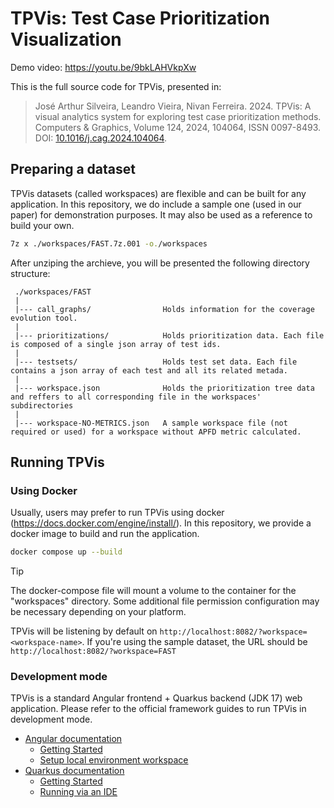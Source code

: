 # TPVis: Test Case Prioritization Visualization
Demo video: https://youtu.be/9bkLAHVkpXw

This is the full source code for TPVis, presented in:

> José Arthur Silveira, Leandro Vieira, Nivan Ferreira. 2024. TPVis: A visual analytics system for exploring test case prioritization methods. Computers & Graphics, Volume 124, 2024, 104064, ISSN 0097-8493. DOI: [10.1016/j.cag.2024.104064](https://doi.org/10.1016/j.cag.2024.104064).


## Preparing a dataset

TPVis datasets (called workspaces) are flexible and can be built for any application. In this repository, we do include a sample one (used in our paper) for demonstration purposes. It may also be used as a reference to build your own.

```bash
7z x ./workspaces/FAST.7z.001 -o./workspaces
```

After unziping the archieve, you will be presented the following directory structure:

     ./workspaces/FAST
     |
     |--- call_graphs/                Holds information for the coverage evolution tool. 
     |
     |--- prioritizations/            Holds prioritization data. Each file is composed of a single json array of test ids.
     |
     |--- testsets/                   Holds test set data. Each file contains a json array of each test and all its related metada.
     |
     |--- workspace.json              Holds the prioritization tree data and reffers to all corresponding file in the workspaces' subdirectories
     |
     |--- workspace-NO-METRICS.json   A sample workspace file (not required or used) for a workspace without APFD metric calculated.

## Running TPVis

### Using Docker

Usually, users may prefer to run TPVis using docker (https://docs.docker.com/engine/install/). In this repository, we provide a docker image to build and run the application. 

```bash
docker compose up --build
```

> [!TIP]
> The docker-compose file will mount a volume to the container for the "workspaces" directory. Some additional file permission configuration may be necessary depending on your platform. 

TPVis will be listening by default on `http://localhost:8082/?workspace=<workspace-name>`. If you're using the sample dataset, the URL should be `http://localhost:8082/?workspace=FAST`

### Development mode

TPVis is a standard Angular frontend + Quarkus backend (JDK 17) web application. Please refer to the official framework guides to run TPVis in development mode.
- [Angular documentation](https://v16.angular.io/docs)
   * [Getting Started](https://v16.angular.io/start)
   * [Setup local environment workspace](https://v16.angular.io/guide/setup-local)
- [Quarkus documentation](https://quarkus.io/version/3.2/guides/#)
   * [Getting Started](https://quarkus.io/version/3.2/guides/getting-started)
   * [Running via an IDE](https://quarkus.io/version/3.2/guides/ide-tooling)


